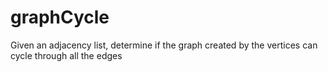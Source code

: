 # graphCycle
Given an adjacency list, determine if the graph created by the vertices can cycle through all the edges
